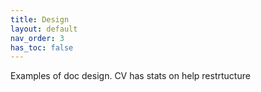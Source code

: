```yaml
---
title: Design
layout: default
nav_order: 3
has_toc: false
---
```

<p>Examples of doc design. CV has stats on help restrtucture</p>